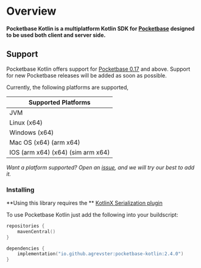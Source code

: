 # Overview

#### Pocketbase Kotlin is a multiplatform Kotlin SDK for [Pocketbase](https://pocketbase.io) designed to be used both client and server side.

## Support

Pocketbase Kotlin offers support for [Pocketbase 0.17](https://github.com/pocketbase/pocketbase/releases/tag/v0.16.10)
and above.
Support for new Pocketbase releases will be added as soon as possible.

Currently, the following platforms are supported,

| Supported Platforms               |       
|-----------------------------------|       
| JVM                               |       
| Linux (x64)                       |       
| Windows (x64)                     |       
| Mac OS (x64) (arm x64)            |       
| IOS (arm x64) (x64) (sim arm x64) |

*Want a platform supported? Open an [issue](https://github.com/agrevster/pocketbase-kotlin/issues), and we will try our
best to add it.*

### Installing

**Using this library requires the
** [KotlinX Serialization plugin](https://github.com/Kotlin/kotlinx.serialization#using-the-plugins-block)

To use Pocketbase Kotlin just add the following into your buildscript:
```kotlin
repositories {
    mavenCentral()
}

dependencies {
    implementation("io.github.agrevster:pocketbase-kotlin:2.4.0")
}
```              